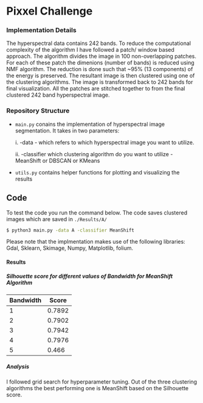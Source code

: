 # Pixxel Challenge

### Implementation Details

The hyperspectral data contains 242 bands. To reduce the computational complexity of the algorithm I have followed a patch/ window based approach. The algorithm divides the image in 100 non-overlapping patches. For each of these patch the dimenions (number of bands) is reduced using NMF algorithm. The reduction is done such that ~95% (13 components) of the energy is preserved. The resultant image is then clustered using one of the clustering algorithms. The image is transformed back to 242 bands for final visualization. All the patches are stitched together to from the final clustered 242 band hyperspectral image. 


### Repository Structure
- `main.py` conains the implementation of hyperspectral image segmentation. It takes in two parameters: 
  
  i. -data - which refers to which hyperspectral image you want to utilize. 
  
  ii. -classifier which clustering algorithm do you want to utilize - MeanShift or DBSCAN or KMeans

- `utils.py` contains helper functions for plotting and visualizing the results

## Code

To test the code you run the command below. The code saves clustered images which are saved in `./Results/A/` 

```bash
$ python3 main.py -data A -classifier MeanShift
```
Please note that the implmentation makes use of the following libraries: Gdal, Sklearn, Skimage, Numpy, Matplotlib, folium. 



#### Results

##### Silhouette score for different values of Bandwidth for MeanShift Algorithm

| Bandwidth  | Score |
| ------------- | ------------- |
|  1 | 0.7892 |
| 2  | 0.7902  |
| 3 | 0.7942 |
| 4 | 0.7976 |
| 5 | 0.466 |

##### Analysis

I followed grid search for hyperparameter tuning. Out of the three clustering algorithms the best performing one is MeanShift based on the Silhouette score. 
